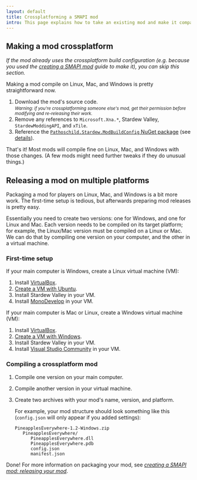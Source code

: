 ```yaml
---
layout: default
title: Crossplatforming a SMAPI mod
intro: This page explains how to take an existing mod and make it compatible with Linux, Mac, and Windows. This guide assumes you're already familiar with SMAPI development; if not, see <em><a href="/guides/creating-a-smapi-mod">creating a SMAPI mod</a></em> instead.
---
```


## Making a mod crossplatform
_If the mod already uses the crossplatform build configuration (e.g. because you used the _[creating a
SMAPI mod](creating-a-smapi-mod)_ guide to make it), you can skip this section._


Making a mod compile on Linux, Mac, and Windows is pretty straightforward now.

1. Download the mod's source code.  
   <small>_Warning: if you're crossplatforming someone else's mod, get their permission before modifying
   and re-releasing their work._</small>
2. Remove any references to `Microsoft.Xna.*`, Stardew Valley, `StardewModdingAPI`, and `xTile`.
3. Reference the [`Pathoschild.Stardew.ModBuildConfig` NuGet package](https://www.nuget.org/packages/Pathoschild.Stardew.ModBuildConfig)
  (see [details](https://github.com/Pathoschild/Stardew.ModBuildConfig#readme)).

That's it! Most mods will compile fine on Linux, Mac, and Windows with those changes. (A few mods
might need further tweaks if they do unusual things.)

## Releasing a mod on multiple platforms
Packaging a mod for players on Linux, Mac, and Windows is a bit more work. The first-time setup is
tedious, but afterwards preparing mod releases is pretty easy.

Essentially you need to create two versions: one for Windows, and one for Linux and Mac. Each
version needs to be compiled on its target platform; for example, the Linux/Mac version must be
compiled on a Linux or Mac. We can do that by compiling one version on your computer, and the other
in a virtual machine.

### First-time setup
If your main computer is Windows, create a Linux virtual machine (VM):

1. Install [VirtualBox](https://www.virtualbox.org/).
2. [Create a VM with Ubuntu](https://brb.nci.nih.gov/bdge/installUbuntu.html).
3. Install Stardew Valley in your VM.
4. Install [MonoDevelop](http://www.monodevelop.com/) in your VM.

If your main computer is Mac or Linux, create a Windows virtual machine (VM):

1. Install [VirtualBox](https://www.virtualbox.org/).
2. [Create a VM with Windows](http://www.macworld.co.uk/how-to/mac-software/run-windows-10-on-your-mac-using-virtualbox-3621650/).
3. Install Stardew Valley in your VM.
4. Install [Visual Studio Community](https://www.visualstudio.com/vs/community/) in your VM.

### Compiling a crossplatform mod
1. Compile one version on your main computer.
2. Compile another version in your virtual machine.
3. Create two archives with your mod's name, version, and platform.

   For example, your mod structure should look something like this (`config.json` will only appear
   if you added settings):

   ```
   PineapplesEverywhere-1.2-Windows.zip
      PineapplesEverywhere/
         PineapplesEverywhere.dll
         PineapplesEverywhere.pdb
         config.json
         manifest.json
   ```

Done! For more information on packaging your mod, see _[creating a SMAPI mod: releasing your mod](creating-a-smapi-mod#releasing-your-mod)_.
